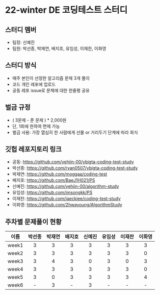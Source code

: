# 22-winter DE 코딩테스트 스터디

## 스터디 멤버
- 팀장: 신예진
- 팀원: 박선종, 박재연, 배지호, 유임성, 이재찬, 이화영

## 스터디 방식
- 매주 본인이 선정한 알고리즘 문제 3개 풀이
- 코드 개인 레포에 업로드
- 공동 레포 issue로 문제에 대한 한줄평 공유

## 벌금 규정
- ( 3문제 - 푼 문제 ) * 2,000원
- 단, 1회에 한하여 면제 가능
- 벌금 사용: 가장 열심히 한 사람에게 선물 or 거리두기 단계에 따라 회식

## 깃헙 레포지토리 링크
- 공동: https://github.com/yehjin-00/ybigta-coding-test-study
- 박선종: https://github.com/ryan0507/ybigta-coding-test-study
- 박재연: https://github.com/moggaa/coding-test
- 배지호: https://github.com/BaeJ1H021/PS
- 신예진: https://github.com/yehjin-00/algorithm-study
- 유임성: https://github.com/imsongkk/PS
- 이재찬: https://github.com/jaeckiee/coding-test-study
- 이화영: https://github.com/2hwayoung/AlgorithmStudy

## 주차별 문제풀이 현황
|이름|박선종|박재연|배지호|신예진|유임성|이재찬|이화영|
|:---:|:---:|:---:|:---:|:---:|:---:|:---:|:---:|
|week1|3|3|3|3|3|3|3|
|week2|3|3|3|3|3|3|0|
|week3|3|4|3|0|3|0|3|
|week4|3|3|3|3|3|3|0|
|week5|3|0|3|3|3|3|4|
|week6|-|3|-|3|-|-|-|
